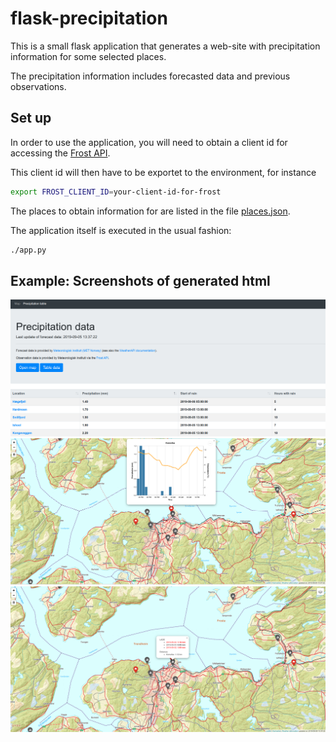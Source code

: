 # flask-precipitation

This is a small flask application that generates a web-site with
precipitation information for some selected places.

The precipitation information includes forecasted data and previous
observations.

## Set up

In order to use the application, you will need to obtain a
client id for accessing the [Frost API](https://frost.met.no/auth/requestCredentials.html).

This client id will then have to be exportet to the environment,
for instance

```bash
export FROST_CLIENT_ID=your-client-id-for-frost
```

The places to obtain information for are listed in the file
[places.json](https://raw.githubusercontent.com/andersle/flask-precipitation/master/application/places.json).

The application itself is executed in the usual fashion:

```bash
./app.py
```

## Example: Screenshots of generated html

![Data table](/examples/table.png)
![map1](/examples/map1.png)
![map2](/examples/map2.png)
